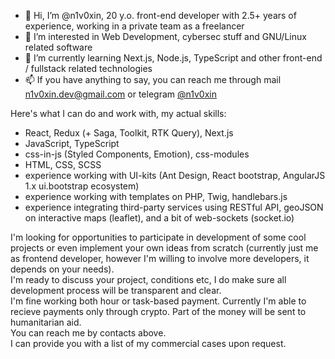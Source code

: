 - 👋 Hi, I’m @n1v0xin, 20 y.o. front-end developer with 2.5+ years of experience, working in a private team as a freelancer
- 👀 I’m interested in Web Development, cybersec stuff and GNU/Linux related software
- 🌱 I’m currently learning Next.js, Node.js, TypeScript and other front-end / fullstack related technologies
- 📫 If you have anything to say, you can reach me through mail n1v0xin.dev@gmail.com or telegram [@n1v0xin](https://t.me/n1v0xin)


Here's what I can do and work with, my actual skills:
- React, Redux (+ Saga, Toolkit, RTK Query), Next.js
- JavaScript, TypeScript
- css-in-js (Styled Components, Emotion), css-modules
- HTML, CSS, SCSS
- experience working with UI-kits (Ant Design, React bootstrap, AngularJS 1.x ui.bootstrap ecosystem)
- experience working with templates on PHP, Twig, handlebars.js
- experience integrating third-party services using RESTful API, geoJSON on interactive maps (leaflet), and a bit of web-sockets (socket.io)


I'm looking for opportunities to participate in development of some cool projects or even implement your own ideas from scratch (currently just me as frontend developer, however I'm willing to involve more developers, it depends on your needs).  
I'm ready to discuss your project, conditions etc, I do make sure all development process will be transparent and clear.  
I'm fine working both hour or task-based payment. Currently I'm able to recieve payments only through crypto. Part of the money will be sent to humanitarian aid.  
You can reach me by contacts above.  
I can provide you with a list of my commercial cases upon request.
